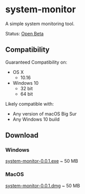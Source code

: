 # system-monitor
A simple system monitoring tool. 

Status: <a href="https://github.com/itsisaac19/system-monitor/readme.md#system-monitor">Open Beta</a> 

## Compatibility

Guaranteed Compatibility on:
 - OS X   
   - 10.16
 - Windows 10
   - 32 bit
   - 64 bit

Likely compatible with:
 - Any version of macOS Big Sur
 - Any Windows 10 build
 
## Download

### Windows 

<a href="https://github.com/itsisaac19/system-monitor/releases/download/v0.0.1/system-monitor-0.0.1.pkg">system-monitor-0.0.1.exe</a> ~ 50 MB

### MacOS  

<a href="https://github.com/itsisaac19/system-monitor/releases/download/v0.0.1/system-monitor-0.0.1.pkg">system-monitor-0.0.1.dmg</a> ~ 50 MB
